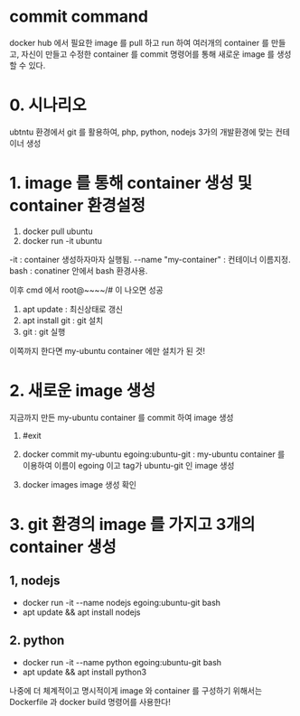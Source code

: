 commit command
======

docker hub 에서 필요한 image 를 pull 하고 run 하여 여러개의 container 를 만들고, 자신이 만들고 수정한 container 를 commit 명령어를 통해 새로운 image 를 생성할 수 있다.

# 0. 시나리오
ubtntu 환경에서 git 를 활용하여, php, python, nodejs 3가의 개발환경에 맞는 컨테이너 생성

# 1. image 를 통해 container 생성 및 container 환경설정

1. docker pull ubuntu
2. docker run -it ubuntu 

-it : container 생성하자마자 실행됨.
--name "my-container" : 컨테이너 이름지정.
bash : conatiner 안에서 bash 환경사용.

이후 cmd 에서 root@~~~~/# 이 나오면 성공

1. apt update : 최신상태로 갱신
2. apt install git : git 설치
3. git : git 실행

이쪽까지 한다면 my-ubuntu container 에만 설치가 된 것!


# 2. 새로운 image 생성

지금까지 만든 my-ubuntu container 를 commit 하여 image 생성

1. #exit 

2. docker commit my-ubuntu egoing:ubuntu-git : my-ubuntu container 를 이용하여 이름이 egoing 이고 tag가 ubuntu-git 인 image 생성

3. docker images 
image 생성 확인

# 3. git 환경의 image 를 가지고 3개의 container 생성


## 1, nodejs
- docker run -it --name nodejs egoing:ubuntu-git bash
- apt update && apt install nodejs

## 2. python
- docker run -it --name python egoing:ubuntu-git bash
- apt update && apt install python3



나중에 더 체계적이고 명시적이게 image 와 container 를 구성하기 위해서는 Dockerfile 과 docker build 명령어를 사용한다!